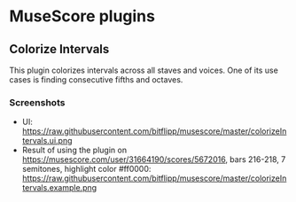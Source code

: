 # MuseScore plugins

## Colorize Intervals

This plugin colorizes intervals across all staves and voices. One of its use cases is finding consecutive fifths and octaves.

### Screenshots
- UI: https://raw.githubusercontent.com/bitflipp/musescore/master/colorizeIntervals.ui.png
- Result of using the plugin on https://musescore.com/user/31664190/scores/5672016, bars 216-218, 7 semitones, highlight color #ff0000: https://raw.githubusercontent.com/bitflipp/musescore/master/colorizeIntervals.example.png
